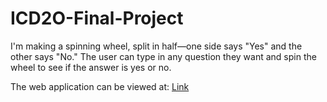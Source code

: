 # ICD2O-Final-Project

I'm making a spinning wheel, split in half—one side says "Yes" and the other says "No." The user can type in any question they want and spin the wheel to see if the answer is yes or no.

The web application can be viewed at: [Link](https://mths-icd2o-1-2024.github.io/ICD2O-Final-Project-adrina.peighambarzadeh/) 
